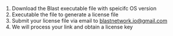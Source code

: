 1. Download the Blast executable file with speicifc OS version
2. Executable the file to generate a license file
3. Submit your license file via email to blastnetwork.io@gmail.com
4. We will process your link and obtain a license key
